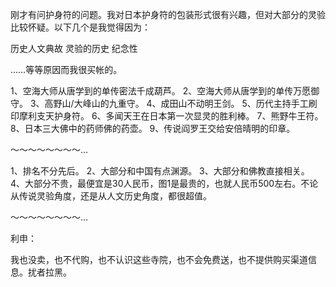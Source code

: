 刚才有问护身符的问题。我对日本护身符的包装形式很有兴趣，但对大部分的灵验比较怀疑。以下几个是我觉得因为：

历史人文典故
灵验的历史
纪念性

……等等原因而我很买帐的。

1、空海大师从唐学到的单传密法千成葫芦。
2、空海大师从唐学到的单传万愿御守。
3、高野山/大峰山的九重守。
4、成田山不动明王剑。
5、历代主持手工刷印摩利支天护身符。
6、多闻天王在日本第一次显灵的胜利棒。
7、熊野牛王符。
8、日本三大佛中的药师佛的药壶。
9、传说阎罗王交给安倍晴明的印章。

～～～～～～～～…

1、排名不分先后。
2、大部分和中国有点渊源。
3、大部分和佛教直接相关。
4、大部分不贵，最便宜是30人民币，图1是最贵的，也就人民币500左右。不论从传说灵验角度，还是从人文历史角度，都很超值。

～～～～～～～～…

利申：

我也没卖，也不代购，也不认识这些寺院，也不会免费送，也不提供购买渠道信息。扰者拉黑。
